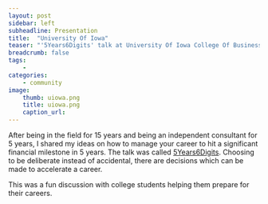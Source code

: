 ```yaml
---
layout: post
sidebar: left
subheadline: Presentation
title:  "University Of Iowa"
teaser: "'5Years6Digits' talk at University Of Iowa College Of Business BTA group"
breadcrumb: false
tags:
    - 
categories:
    - community
image:
    thumb: uiowa.png
    title: uiowa.png
    caption_url: 
---
```

After being in the field for 15 years and being an independent consultant for 5 years, I shared my ideas on how to manage your career to hit a significant financial milestone in 5 years.
The talk was called <a href='https://docs.google.com/presentation/d/1TmwuMTHqyeXifnPGmdFh3RZp9QGpsgXM/edit?usp=sharing&ouid=111694679680268309106&rtpof=true&sd=true' target='new'>5Years6Digits</a>.
Choosing to be deliberate instead of accidental, there are decisions which can be made to accelerate a career.

This was a fun discussion with college students helping them prepare for their careers.
